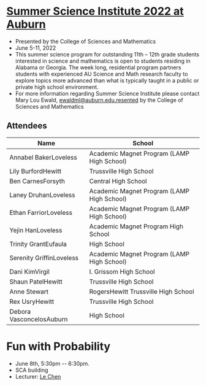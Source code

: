 # [Summer Science Institute 2022 at Auburn](https://www.auburn.edu/cosam/departments/outreach/programs/SSI/index_ssi.htm)
* Presented by the College of Sciences and Mathematics
* June 5-11, 2022
* This summer science program for outstanding 11th – 12th grade students interested in science and
  mathematics is open to students residing in Alabama or Georgia. The week long, residential program
  partners students with experienced AU Science and Math research faculty to explore topics more
  advanced than what is typically taught in a public or private high school environment.
* For more information regarding Summer Science Institute please contact Mary Lou Ewald,
  ewaldml@auburn.edu.resented by the College of Sciences and Mathematics

## Attendees

| Name                     | School                                     |
|--------------------------|--------------------------------------------|
| Annabel BakerLoveless    | Academic Magnet Program (LAMP High School) |
| Lily BurfordHewitt       | Trussville High School                     |
| Ben CarnesForsyth        | Central High School                        |
| Laney DruhanLoveless     | Academic Magnet Program (LAMP High School) |
| Ethan FarriorLoveless    | Academic Magnet Program (LAMP High School) |
| Yejin HanLoveless        | Academic Magnet Program High School        |
| Trinity GrantEufaula     | High School                                |
| Serenity GriffinLoveless | Academic Magnet Program (LAMP High School) |
| Dani KimVirgil           | I. Grissom High School                     |
| Shaun PatelHewitt        | Trussville High School                     |
| Anne Stewart             | RogersHewitt Trussville High School        |
| Rex UsryHewitt           | Trussville High School                     |
| Debora VasconcelosAuburn | High School                                |

# Fun with Probability
* June 8th, 5:30pm -- 6:30pm.
* SCA building
* Lecturer: [Le Chen](http://webhome.auburn.edu/~lzc0090/)

